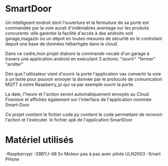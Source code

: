 # SmartDoor

Un intelligeant endroit dont l'ouverture et la fermuture de sa porte est commandée par la voie
aurait d'indéniables aventage sur les produits concurents :elle garentie la facilité d'accés à des androits soit garage,magazin ou un dépot en toutes  mesures de sécurité en le controlant depuit une base de données héberhgée dans le cloud.

Dans ce cadre,mon projet élabore la commande vocale d'un garage à travers une application android en exécutant 3 actions: 
"ouvrir"
"fermer"
"arrêter"

Dés que l'utilisateur vient d'ouvrir la porte l'application vas convertir la voie à un texte pour pouvoir envoyer la donnée par le protocole de comunication MQTT à notre Raspberry_pi qui va par exemple ouvrir la porte.

La date, l'heure et l'action seront automatiquement envoyés au Cloud Firestore et affichés également sur l'interface de l'application nommée Smart-Door


Ce projet contient le fichier code.py contient le code permettant de recevoir l'action et l'exécuter.
le fichier apk de l'application SmartDoor

# Matériel utilisés
-Raspberrypi
-28BYJ-48 5v Moteur pas à pas avec pilote ULN2003
-Smart PHone
